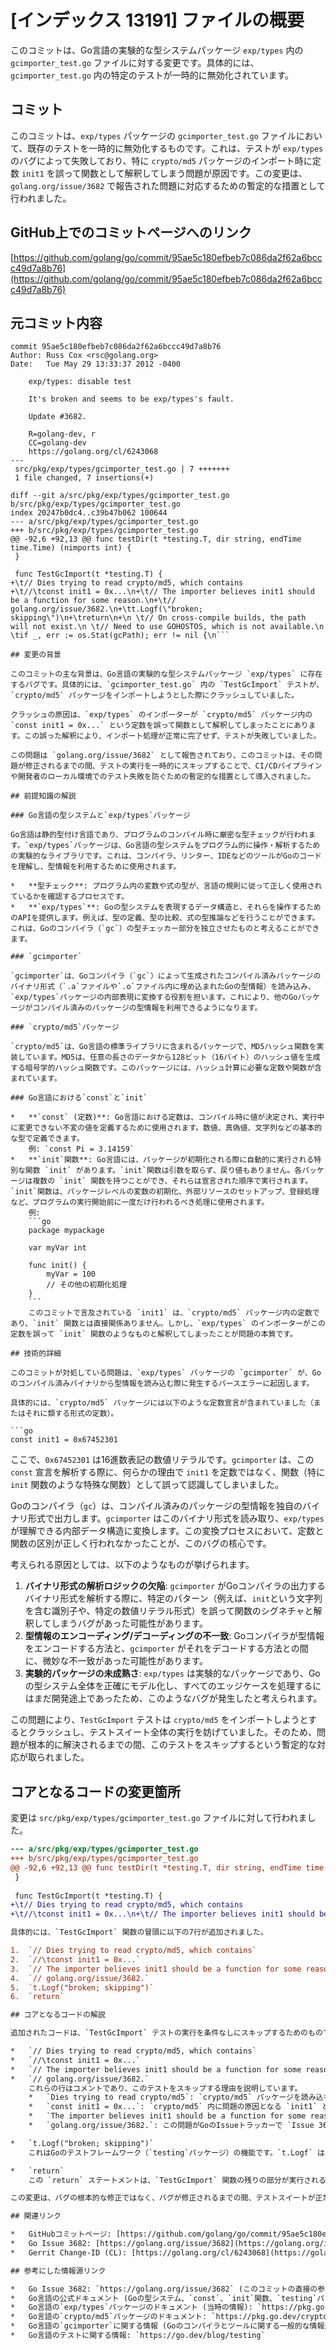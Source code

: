 # [インデックス 13191] ファイルの概要

このコミットは、Go言語の実験的な型システムパッケージ `exp/types` 内の `gcimporter_test.go` ファイルに対する変更です。具体的には、`gcimporter_test.go` 内の特定のテストが一時的に無効化されています。

## コミット

このコミットは、`exp/types` パッケージの `gcimporter_test.go` ファイルにおいて、既存のテストを一時的に無効化するものです。これは、テストが `exp/types` のバグによって失敗しており、特に `crypto/md5` パッケージのインポート時に定数 `init1` を誤って関数として解釈してしまう問題が原因です。この変更は、`golang.org/issue/3682` で報告された問題に対応するための暫定的な措置として行われました。

## GitHub上でのコミットページへのリンク

[https://github.com/golang/go/commit/95ae5c180efbeb7c086da2f62a6bccc49d7a8b76](https://github.com/golang/go/commit/95ae5c180efbeb7c086da2f62a6bccc49d7a8b76)

## 元コミット内容

```
commit 95ae5c180efbeb7c086da2f62a6bccc49d7a8b76
Author: Russ Cox <rsc@golang.org>
Date:   Tue May 29 13:33:37 2012 -0400

    exp/types: disable test
    
    It's broken and seems to be exp/types's fault.
    
    Update #3682.
    
    R=golang-dev, r
    CC=golang-dev
    https://golang.org/cl/6243068
---
 src/pkg/exp/types/gcimporter_test.go | 7 +++++++
 1 file changed, 7 insertions(+)

diff --git a/src/pkg/exp/types/gcimporter_test.go b/src/pkg/exp/types/gcimporter_test.go
index 20247b0dc4..c39b47b062 100644
--- a/src/pkg/exp/types/gcimporter_test.go
+++ b/src/pkg/exp/types/gcimporter_test.go
@@ -92,6 +92,13 @@ func testDir(t *testing.T, dir string, endTime time.Time) (nimports int) {
 }
 
 func TestGcImport(t *testing.T) {
+\t// Dies trying to read crypto/md5, which contains
+\t//\tconst init1 = 0x...\n+\t// The importer believes init1 should be a function for some reason.\n+\t// golang.org/issue/3682.\n+\tt.Logf(\"broken; skipping\")\n+\treturn\n+\n \t// On cross-compile builds, the path will not exist.\n \t// Need to use GOHOSTOS, which is not available.\n \tif _, err := os.Stat(gcPath); err != nil {\n```

## 変更の背景

このコミットの主な背景は、Go言語の実験的な型システムパッケージ `exp/types` に存在するバグです。具体的には、`gcimporter_test.go` 内の `TestGcImport` テストが、`crypto/md5` パッケージをインポートしようとした際にクラッシュしていました。

クラッシュの原因は、`exp/types` のインポーターが `crypto/md5` パッケージ内の `const init1 = 0x...` という定数を誤って関数として解釈してしまったことにあります。この誤った解釈により、インポート処理が正常に完了せず、テストが失敗していました。

この問題は `golang.org/issue/3682` として報告されており、このコミットは、その問題が修正されるまでの間、テストの実行を一時的にスキップすることで、CI/CDパイプラインや開発者のローカル環境でのテスト失敗を防ぐための暫定的な措置として導入されました。

## 前提知識の解説

### Go言語の型システムと`exp/types`パッケージ

Go言語は静的型付け言語であり、プログラムのコンパイル時に厳密な型チェックが行われます。`exp/types`パッケージは、Go言語の型システムをプログラム的に操作・解析するための実験的なライブラリです。これは、コンパイラ、リンター、IDEなどのツールがGoのコードを理解し、型情報を利用するために使用されます。

*   **型チェック**: プログラム内の変数や式の型が、言語の規則に従って正しく使用されているかを確認するプロセスです。
*   **`exp/types`**: Goの型システムを表現するデータ構造と、それらを操作するためのAPIを提供します。例えば、型の定義、型の比較、式の型推論などを行うことができます。これは、Goのコンパイラ（`gc`）の型チェッカー部分を独立させたものと考えることができます。

### `gcimporter`

`gcimporter`は、Goコンパイラ（`gc`）によって生成されたコンパイル済みパッケージのバイナリ形式（`.a`ファイルや`.o`ファイル内に埋め込まれたGoの型情報）を読み込み、`exp/types`パッケージの内部表現に変換する役割を担います。これにより、他のGoパッケージがコンパイル済みのパッケージの型情報を利用できるようになります。

### `crypto/md5`パッケージ

`crypto/md5`は、Go言語の標準ライブラリに含まれるパッケージで、MD5ハッシュ関数を実装しています。MD5は、任意の長さのデータから128ビット（16バイト）のハッシュ値を生成する暗号学的ハッシュ関数です。このパッケージには、ハッシュ計算に必要な定数や関数が含まれています。

### Go言語における`const`と`init`

*   **`const` (定数)**: Go言語における定数は、コンパイル時に値が決定され、実行中に変更できない不変の値を定義するために使用されます。数値、真偽値、文字列などの基本的な型で定義できます。
    例: `const Pi = 3.14159`
*   **`init`関数**: Go言語には、パッケージが初期化される際に自動的に実行される特別な関数 `init` があります。`init`関数は引数を取らず、戻り値もありません。各パッケージは複数の `init` 関数を持つことができ、それらは宣言された順序で実行されます。`init`関数は、パッケージレベルの変数の初期化、外部リソースのセットアップ、登録処理など、プログラムの実行開始前に一度だけ行われるべき処理に使用されます。
    例:
    ```go
    package mypackage

    var myVar int

    func init() {
        myVar = 100
        // その他の初期化処理
    }
    ```
    このコミットで言及されている `init1` は、`crypto/md5` パッケージ内の定数であり、`init` 関数とは直接関係ありません。しかし、`exp/types` のインポーターがこの定数を誤って `init` 関数のようなものと解釈してしまったことが問題の本質です。

## 技術的詳細

このコミットが対処している問題は、`exp/types` パッケージの `gcimporter` が、Goのコンパイル済みバイナリから型情報を読み込む際に発生するパースエラーに起因します。

具体的には、`crypto/md5` パッケージには以下のような定数宣言が含まれていました（またはそれに類する形式の定数）。

```go
const init1 = 0x67452301
```

ここで、`0x67452301` は16進数表記の数値リテラルです。`gcimporter` は、この `const` 宣言を解析する際に、何らかの理由で `init1` を定数ではなく、関数（特に `init` 関数のような特殊な関数）として誤って認識してしまいました。

Goのコンパイラ（`gc`）は、コンパイル済みのパッケージの型情報を独自のバイナリ形式で出力します。`gcimporter` はこのバイナリ形式を読み取り、`exp/types` が理解できる内部データ構造に変換します。この変換プロセスにおいて、定数と関数の区別が正しく行われなかったことが、このバグの核心です。

考えられる原因としては、以下のようなものが挙げられます。

1.  **バイナリ形式の解析ロジックの欠陥**: `gcimporter` がGoコンパイラの出力するバイナリ形式を解析する際に、特定のパターン（例えば、`init`という文字列を含む識別子や、特定の数値リテラル形式）を誤って関数のシグネチャと解釈してしまうバグがあった可能性があります。
2.  **型情報のエンコーディング/デコーディングの不一致**: Goコンパイラが型情報をエンコードする方法と、`gcimporter` がそれをデコードする方法との間に、微妙な不一致があった可能性があります。
3.  **実験的パッケージの未成熟さ**: `exp/types` は実験的なパッケージであり、Goの型システム全体を正確にモデル化し、すべてのエッジケースを処理するにはまだ開発途上であったため、このようなバグが発生したと考えられます。

この問題により、`TestGcImport` テストは `crypto/md5` をインポートしようとするとクラッシュし、テストスイート全体の実行を妨げていました。そのため、問題が根本的に解決されるまでの間、このテストをスキップするという暫定的な対応が取られました。

## コアとなるコードの変更箇所

変更は `src/pkg/exp/types/gcimporter_test.go` ファイルに対して行われました。

```diff
--- a/src/pkg/exp/types/gcimporter_test.go
+++ b/src/pkg/exp/types/gcimporter_test.go
@@ -92,6 +92,13 @@ func testDir(t *testing.T, dir string, endTime time.Time) (nimports int) {
 }
 
 func TestGcImport(t *testing.T) {
+\t// Dies trying to read crypto/md5, which contains
+\t//\tconst init1 = 0x...\n+\t// The importer believes init1 should be a function for some reason.\n+\t// golang.org/issue/3682.\n+\tt.Logf(\"broken; skipping\")\n+\treturn\n+\n \t// On cross-compile builds, the path will not exist.\n \t// Need to use GOHOSTOS, which is not available.\n \tif _, err := os.Stat(gcPath); err != nil {\n```

具体的には、`TestGcImport` 関数の冒頭に以下の7行が追加されました。

1.  `// Dies trying to read crypto/md5, which contains`
2.  `//\tconst init1 = 0x...`
3.  `// The importer believes init1 should be a function for some reason.`
4.  `// golang.org/issue/3682.`
5.  `t.Logf("broken; skipping")`
6.  `return`

## コアとなるコードの解説

追加されたコードは、`TestGcImport` テストの実行を条件なしにスキップするためのものです。

*   `// Dies trying to read crypto/md5, which contains`
*   `//\tconst init1 = 0x...`
*   `// The importer believes init1 should be a function for some reason.`
*   `// golang.org/issue/3682.`
    これらの行はコメントであり、このテストをスキップする理由を説明しています。
    *   `Dies trying to read crypto/md5`: `crypto/md5` パッケージを読み込もうとするとクラッシュすることを示しています。
    *   `const init1 = 0x...`: `crypto/md5` 内に問題の原因となる `init1` という定数があることを示唆しています。
    *   `The importer believes init1 should be a function for some reason.`: `exp/types` のインポーターが、この定数を誤って関数として解釈しているという具体的なバグの内容を説明しています。
    *   `golang.org/issue/3682.`: この問題がGoのIssueトラッカーで `Issue 3682` として追跡されていることを示しています。

*   `t.Logf("broken; skipping")`
    これはGoのテストフレームワーク（`testing`パッケージ）の機能です。`t.Logf` は、テストの実行中にログメッセージを出力するために使用されます。ここでは、「broken; skipping」（壊れているためスキップします）というメッセージを出力し、テストが意図的にスキップされたことを示します。

*   `return`
    この `return` ステートメントは、`TestGcImport` 関数の残りの部分が実行されるのを防ぎます。`t.Logf` の直後に `return` があるため、テストはメッセージをログに出力した直後に終了し、実際のインポート処理やテストロジックは実行されません。これにより、バグのあるコードパスが回避され、テストのクラッシュが防がれます。

この変更は、バグの根本的な修正ではなく、バグが修正されるまでの間、テストスイートが正常に動作するようにするための暫定的な回避策です。

## 関連リンク

*   GitHubコミットページ: [https://github.com/golang/go/commit/95ae5c180efbeb7c086da2f62a6bccc49d7a8b76](https://github.com/golang/go/commit/95ae5c180efbeb7c086da2f62a6bccc49d7a8b76)
*   Go Issue 3682: [https://golang.org/issue/3682](https://golang.org/issue/3682)
*   Gerrit Change-ID (CL): [https://golang.org/cl/6243068](https://golang.org/cl/6243068)

## 参考にした情報源リンク

*   Go Issue 3682: `https://golang.org/issue/3682` (このコミットの直接の参照元)
*   Go言語の公式ドキュメント (Goの型システム、`const`、`init`関数、`testing`パッケージに関する一般的な情報): `https://golang.org/doc/`
*   Go言語の`exp/types`パッケージのドキュメント (当時の情報): `https://pkg.go.dev/golang.org/x/tools/go/types` (現在の`go/types`パッケージに相当)
*   Go言語の`crypto/md5`パッケージのドキュメント: `https://pkg.go.dev/crypto/md5`
*   Go言語の`gcimporter`に関する情報 (Goのコンパイラとツールに関する一般的な情報源): `https://go.dev/blog/go1.18-type-parameters` (型パラメータに関する記事だが、型システム全般の理解に役立つ)
*   Go言語のテストに関する情報: `https://go.dev/blog/testing`


